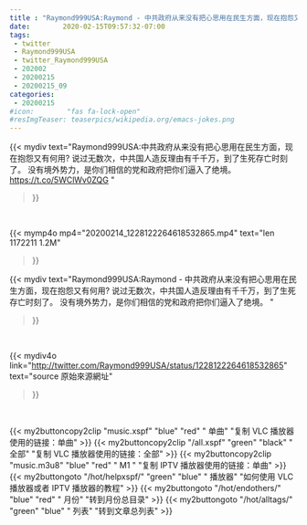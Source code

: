 ```yaml
---
title : "Raymond999USA:Raymond - 中共政府从来没有把心思用在民生方面，现在抱怨又有何用? 说过无数次，中共国人造反理由有千千万，到了生死存亡时刻了。 没有境外势力，是你们相信的党和政府把你们逼入了绝境。 "
date:        2020-02-15T09:57:32-07:00
tags:
 - twitter
 - Raymond999USA
 - twitter_Raymond999USA
 - 202002
 - 20200215
 - 20200215_09
categories:
 - 20200215
#icon:        "fas fa-lock-open"
#resImgTeaser: teaserpics/wikipedia.org/emacs-jokes.png
---
```


{{< mydiv text="Raymond999USA:中共政府从来没有把心思用在民生方面，现在抱怨又有何用? 说过无数次，中共国人造反理由有千千万，到了生死存亡时刻了。 没有境外势力，是你们相信的党和政府把你们逼入了绝境。 https://t.co/5WClWv0ZQG "
>}}
<br>


{{< mymp4o mp4="20200214_1228122264618532865.mp4"
text="len 1172211    1.2M"
>}}


{{< mydiv text="Raymond999USA:Raymond - 中共政府从来没有把心思用在民生方面，现在抱怨又有何用? 说过无数次，中共国人造反理由有千千万，到了生死存亡时刻了。 没有境外势力，是你们相信的党和政府把你们逼入了绝境。 "
>}}
<br>

{{< mydiv4o link="http://twitter.com/Raymond999USA/status/1228122264618532865"
text="source 原始來源網址"
>}}


<br>



{{< my2buttoncopy2clip "music.xspf"        "blue"   "red"    " 单曲"  "复制 VLC 播放器使用的链接：单曲" >}} {{< my2buttoncopy2clip "/all.xspf"         "green"  "black"  " 全部"  "复制 VLC 播放器使用的链接：全部" >}} {{< my2buttoncopy2clip "music.m3u8"        "blue"   "red"    " M1 "    "复制 IPTV 播放器使用的链接：单曲" >}} {{< my2buttongoto      "/hot/helpxspf/"    "green"  "blue"   " 播放器" "如何使用 VLC 播放器或者 IPTV 播放器的教程" >}} {{< my2buttongoto      "/hot/endothers/"   "blue"   "red"    " 月份"   "转到月份总目录" >}} {{< my2buttongoto      "/hot/alltags/"     "green"  "blue"   " 列表"   "转到文章总列表" >}} 
